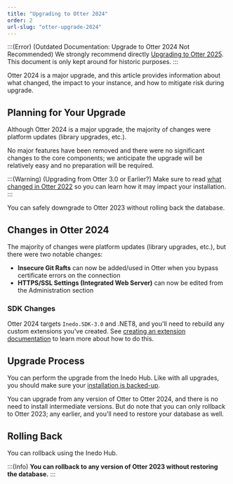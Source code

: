 ```yaml
---
title: "Upgrading to Otter 2024"
order: 2
url-slug: "otter-upgrade-2024"
---
```


:::(Error) (Outdated Documentation: Upgrade to Otter 2024 Not Recommended)
We strongly recommend directly [Upgrading to Otter 2025](/docs/otter-upgrade-2025). This document is only kept around for historic purposes.
:::

Otter 2024 is a major upgrade, and this article provides information about what changed, the impact to your instance, and how to mitigate risk during upgrade.

## Planning for Your Upgrade

Although Otter 2024 is a major upgrade, the majority of changes were platform updates (library upgrades, etc.). 

No major features have been removed and there were no significant changes to the core components; we anticipate the upgrade will be relatively easy and no preparation will be required. 

:::(Warning) (Upgrading from Otter 3.0 or Earlier?)
Make sure to read [what changed in Otter 2022](/docs/otter-upgrade-2022) so you can learn how it may impact your installation.
:::

You can safely downgrade to Otter 2023 without rolling back the database.

## Changes in Otter 2024

The majority of changes were platform updates (library upgrades, etc.), but there were two notable changes:

* **Insecure Git Rafts** can now be added/used in Otter when you bypass certificate errors on the connection
* **HTTPS/SSL Settings (Integrated Web Server)** can now be edited from the Administration section


### SDK Changes
Otter 2024 targets `Inedo.SDK-3.0` and .NET8, and you'll need to rebuild any custom extensions you've created. See [creating an extension documentation](/docs/inedosdk/extending-inedo-tools-using-the-sdk/inedosdk-extending-creating) to learn more about how to do this.


## Upgrade Process
You can perform the upgrade from the Inedo Hub. Like with all upgrades, you should make sure your [installation is backed-up](/docs/installation/backing-up-restoring).

You can upgrade from any version of Otter to Otter 2024, and there is no need to install intermediate versions. But do note that you can only rollback to Otter 2023; any earlier, and you'll need to restore your database as well.


## Rolling Back

You can rollback using the Inedo Hub.

:::(Info)
**You can rollback to any version of Otter 2023 without restoring the database.**
:::

<!--
While there are database schema changes, they are all backwards-compatible, which means you can safely rollback your Otter installation if there's a showstopper bug, and then upgrade later.
-->
